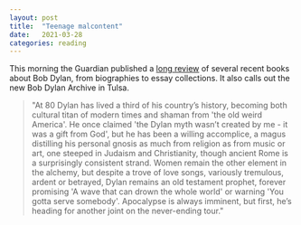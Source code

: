 ```yaml
---
layout: post
title:  "Teenage malcontent"
date:   2021-03-28
categories: reading
---
```


This morning the Guardian published a [long review](https://www.theguardian.com/music/2021/mar/28/and-the-brand-played-on-bob-dylan-at-80) of several recent books about Bob Dylan, from biographies to essay collections. It also calls out the new Bob Dylan Archive in Tulsa.

> "At 80 Dylan has lived a third of his country’s history, becoming both cultural titan of modern times and shaman from 'the old weird America'. He once claimed 'the Dylan myth wasn’t created by me - it was a gift from God', but he has been a willing accomplice, a magus distilling his personal gnosis as much from religion as from music or art, one steeped in Judaism and Christianity, though ancient Rome is a surprisingly consistent strand. Women remain the other element in the alchemy, but despite a trove of love songs, variously tremulous, ardent or betrayed, Dylan remains an old testament prophet, forever promising 'A wave that can drown the whole world' or warning 'You gotta serve somebody'. Apocalypse is always imminent, but first, he’s heading for another joint on the never-ending tour."
